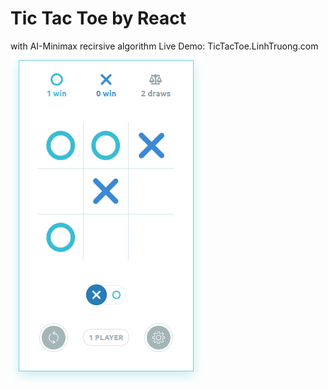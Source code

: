 # Tic Tac Toe by React
with AI-Minimax recirsive algorithm
Live Demo: TicTacToe.LinhTruong.com
![react-tic-tac-toe](https://raw.githubusercontent.com/tuanpm1308/react-tic-tac-toe-ai/master/preview.png)


